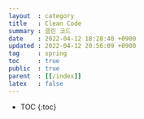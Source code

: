 ```yaml
---
layout  : category
title   : Clean Code
summary : 클린 코드
date    : 2022-04-12 18:28:40 +0900
updated : 2022-04-12 20:56:09 +0900
tag     : spring
toc     : true
public  : true
parent  : [[/index]]
latex   : false
---
```

* TOC
  {:toc}